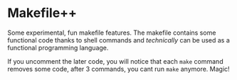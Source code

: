# Makefile++

Some experimental, fun makefile features.
The makefile contains some functional code thanks to shell commands and *technically* can be used as a functional programming language.

If you uncomment the later code, you will notice that each `make` command removes some code, after 3 commands, you cant run `make` anymore. Magic!